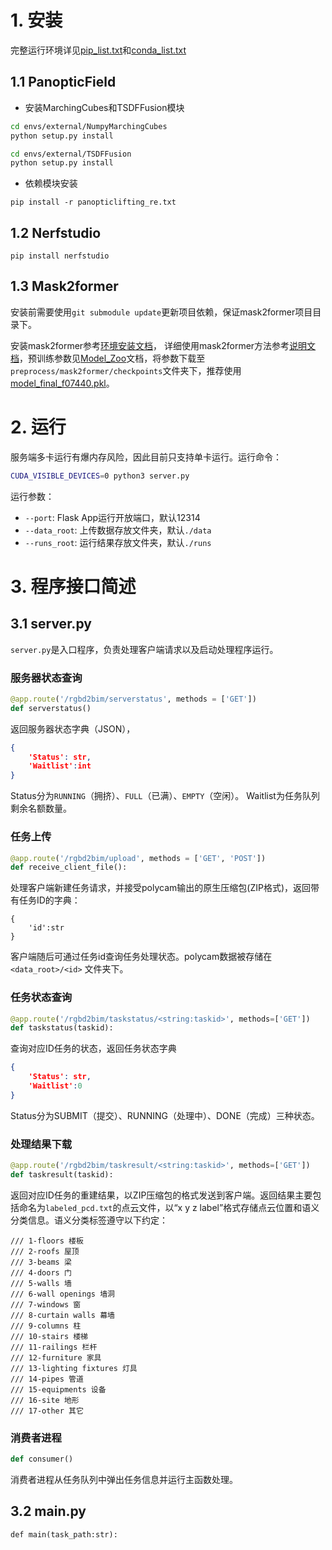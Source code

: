 # 1. 安装
完整运行环境详见[pip_list.txt](./pip_list.txt)和[conda_list.txt](./conda_list.txt)

## 1.1 PanopticField
* 安装MarchingCubes和TSDFFusion模块
```sh
cd envs/external/NumpyMarchingCubes
python setup.py install

cd envs/external/TSDFFusion
python setup.py install
```

* 依赖模块安装
```
pip install -r panopticlifting_re.txt
```

## 1.2 Nerfstudio
```
pip install nerfstudio
```
## 1.3 Mask2former
安装前需要使用`git submodule update`更新项目依赖，保证mask2former项目目录下。

安装mask2former参考[环境安装文档](./preprocess/mask2former/)，
详细使用mask2former方法参考[说明文档](./preprocess/mask2former/README.md)，预训练参数见[Model_Zoo](./preprocess/mask2former/MODEL_ZOO.md)文档，将参数下载至```preprocess/mask2former/checkpoints```文件夹下，推荐使用[model_final_f07440.pkl](https://dl.fbaipublicfiles.com/maskformer/mask2former/coco/panoptic/maskformer2_swin_large_IN21k_384_bs16_100ep/model_final_f07440.pkl)。


# 2. 运行
服务端多卡运行有爆内存风险，因此目前只支持单卡运行。运行命令：
```sh
CUDA_VISIBLE_DEVICES=0 python3 server.py
```
运行参数：
* `--port`: Flask App运行开放端口，默认12314
* `--data_root`: 上传数据存放文件夹，默认`./data`
* `--runs_root`: 运行结果存放文件夹，默认`./runs`

# 3. 程序接口简述
## 3.1 server.py
`server.py`是入口程序，负责处理客户端请求以及启动处理程序运行。

### 服务器状态查询
```python
@app.route('/rgbd2bim/serverstatus', methods = ['GET'])
def serverstatus()
```
返回服务器状态字典（JSON），
```json
{
    'Status': str, 
    'Waitlist':int
}
```
Status分为`RUNNING`（拥挤）、`FULL`（已满）、`EMPTY`（空闲）。
Waitlist为任务队列剩余名额数量。
### 任务上传
```python
@app.route('/rgbd2bim/upload', methods = ['GET', 'POST'])
def receive_client_file():
```
处理客户端新建任务请求，并接受polycam输出的原生压缩包(ZIP格式)，返回带有任务ID的字典：
```
{
    'id':str
}
```
客户端随后可通过任务id查询任务处理状态。polycam数据被存储在```<data_root>/<id>``` 文件夹下。

### 任务状态查询
```python
@app.route('/rgbd2bim/taskstatus/<string:taskid>', methods=['GET'])
def taskstatus(taskid):
```
查询对应ID任务的状态，返回任务状态字典
```json
{
    'Status': str, 
    'Waitlist':0
}
```
Status分为SUBMIT（提交）、RUNNING（处理中）、DONE（完成）三种状态。

### 处理结果下载
```python
@app.route('/rgbd2bim/taskresult/<string:taskid>', methods=['GET'])
def taskresult(taskid):
```
返回对应ID任务的重建结果，以ZIP压缩包的格式发送到客户端。返回结果主要包括命名为```labeled_pcd.txt```的点云文件，以“x y z label”格式存储点云位置和语义分类信息。语义分类标签遵守以下约定：
```
/// 1-floors 楼板
/// 2-roofs 屋顶
/// 3-beams 梁
/// 4-doors 门
/// 5-walls 墙
/// 6-wall openings 墙洞
/// 7-windows 窗
/// 8-curtain walls 幕墙
/// 9-columns 柱
/// 10-stairs 楼梯
/// 11-railings 栏杆
/// 12-furniture 家具
/// 13-lighting fixtures 灯具
/// 14-pipes 管道
/// 15-equipments 设备
/// 16-site 地形
/// 17-other 其它
```

### 消费者进程
```python
def consumer()
```
消费者进程从任务队列中弹出任务信息并运行主函数处理。

## 3.2 main.py
```
def main(task_path:str):
```




